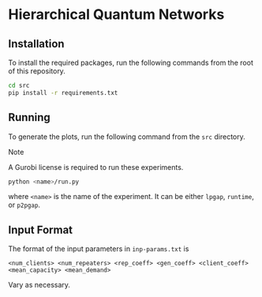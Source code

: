 # Hierarchical Quantum Networks

## Installation

To install the required packages, run the following commands from the root of
this repository.

```bash
cd src
pip install -r requirements.txt
```

## Running

To generate the plots, run the following command from the `src` directory.

> [!NOTE]
> A Gurobi license is required to run these experiments.

```bash
python <name>/run.py
```

where `<name>` is the name of the experiment. It can be either `lpgap`, `runtime`, or `p2pgap`.

## Input Format

The format of the input parameters in `inp-params.txt` is

```
<num_clients> <num_repeaters> <rep_coeff> <gen_coeff> <client_coeff> <mean_capacity> <mean_demand>
```

Vary as necessary.